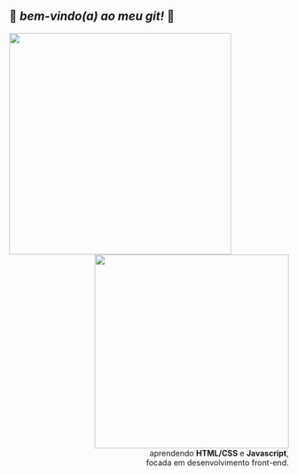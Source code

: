 

 ## :white_heart: *bem-vindo(a) ao meu git!* :white_heart: 

<img src="https://pa1.narvii.com/6968/360596b1c90fc787fb17a3325f6994c2900b8488r1-500-268_hq.gif" width="400" align="left">
<p align="right"/> 
<img src="https://steamuserimages-a.akamaihd.net/ugc/782988357732661864/C0C0C893927A3F5E5603F7EE520B90F88AA1E6BA/" width="350"> 
<br>
aprendendo <b>HTML/CSS</b> e <b>Javascript</b>,<br> focada em desenvolvimento front-end. 
</p>


<!--
**larissabenedet/larissabenedet** is a ✨ _special_ ✨ repository because its `README.md` (this file) appears on your GitHub profile.

